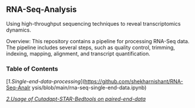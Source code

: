 ## RNA-Seq-Analysis
Using high-throughput sequencing techniques to reveal transcriptomics dynamics.

Overview:
This repository contains a pipeline for processing RNA-Seq data. 
The pipeline includes several steps, such as quality control, trimming, indexing, mapping, alignment, and transcript quantification.

### Table of Contents
[*1.Single-end-data-processing*](https://github.com/shekharnishant/RNA-Seq-Analr ysis/blob/main/rna-seq-single-end-data.ipynb) 

[*2.Usage of Cutadapt-STAR-Bedtools on paired-end-data*](https://github.com/shekharnishant/RNA-Seq-Analysis/blob/main/usage_example_cutadapt_star(1and2pass)_bedtools.ipynb)
